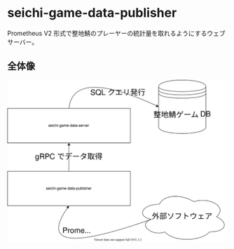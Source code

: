# seichi-game-data-publisher
Prometheus V2 形式で整地鯖のプレーヤーの統計量を取れるようにするウェブサーバー。

## 全体像

![全体像](./docs/architecture-overview.drawio.svg)
